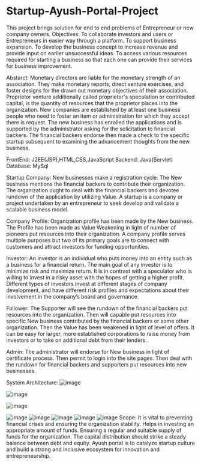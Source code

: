 # Startup-Ayush-Portal-Project
This project brings solution for end to end problems of Entrepreneur or new company owners.
Objectives:
To collaborate investors and users or Entrepreneurs in easier way through a platform.
To support business expansion.
To  develop  the  business  concept  to  increase  revenue and provide input on earlier unsuccessful ideas.
To  access  various  resources  required  for  starting  a business so that each one can provide their services for business improvement.


Abstarct:
Monetary directors are liable for the monetary strength of an  association.  They  make  monetary  reports,  direct venture  exercises,  and  foster  designs  for  the  drawn  out monetary   objectives   of   their   association.   Proprietor venture  additionally  called  proprietor's  speculation  or contributed  capital,  is  the  quantity  of  resources  that  the proprietor  places  into  the  organization.  New  companies are established by at least one business people who need to foster an item or administration for which they accept there  is  request.  The  new  business  has  enrolled  the applications  and  is supported  by  the administrator  asking  for the solicitation to financial backers. The financial backers endorse then made a check to the specific startup subsequent to examining the advancement thoughts from the new business.


FrontEnd: J2EE(JSP),HTML,CSS,JavaScript
Backend: Java(Servlet)
Database: MySql


Startup Company:
New businesses make a registration cycle.
The New business mentions the financial backers to contribute their organization.
The  organization  ought  to  deal  with  the  financial backers  and  devotee  rundown  of  the  application  by utilizing Value.
A  startup  is  a  company  or  project  undertaken  by  an entrepreneur to seek develop and validate a scalable business model.


Company Profile:
Organization  profile  has  been  made  by  the  New business.
The Profile has been made as Value Weakening in light of  number  of  pioneers  put  resources  into  their organization.
A company profile serves multiple purposes but two of its  primary  goals  are  to  connect  with  customers  and attract investors for funding opportunities.


Investor:
An  investor  is  an  individual  who  puts  money  into  an entity such as a business for a financial return.
The  main  goal  of  any  investor  is  to  minimize  risk  and maximize return.
It  is  in  contrast  with  a  speculator  who  is  willing  to invest  in  a  risky  asset  with  the  hopes  of  getting  a higher profit.
Different  types  of  investors  invest  at  different  stages of  company  development,  and  have  different  risk profiles  and  expectations  about  their  involvement  in the company’s board and governance.


Follower:
The	Supporter	will	see	the	rundown	of the financial backers put resources into the organization.
Then  will  capable  put  resources  into  specific  New business contributed by the financial backers or some other organization.
Then the Value has been weakened in light of level of offers.
It   can   be   easy   for   larger,   more   established corporations  to  raise  money  from  investors  or  to  take on additional debt from their lenders.


Admin:
The administrator will endorse for New business in light of certificate process.
Then permit to login into the site pages.
Then	deal	with	the	rundown	for	financial	backers	and supporters put resources into new businesses.


System Architecture:
![image](https://github.com/s-yogitha/Startup-Ayush-Portal-Project/assets/85732528/f593191a-bdf1-41e9-85f2-fd43537c3edf)

![image](https://github.com/s-yogitha/Startup-Ayush-Portal-Project/assets/85732528/c4a91176-b6ea-438b-a48e-7dabb7284823)

![image](https://github.com/s-yogitha/Startup-Ayush-Portal-Project/assets/85732528/9fdcfaef-5fb6-4fd0-93e6-2c8edb22fba2)

![image](https://github.com/s-yogitha/Startup-Ayush-Portal-Project/assets/85732528/ae219d74-e6fe-4241-ba32-1037631334b1)
![image](https://github.com/s-yogitha/Startup-Ayush-Portal-Project/assets/85732528/3c9eee8c-a752-4874-aece-263281c705c8)
![image](https://github.com/s-yogitha/Startup-Ayush-Portal-Project/assets/85732528/5664758d-8065-4965-97a3-8394dfb50cbc)
![image](https://github.com/s-yogitha/Startup-Ayush-Portal-Project/assets/85732528/05af68b3-2122-4cea-90b5-9ad56a6f0387)
![image](https://github.com/s-yogitha/Startup-Ayush-Portal-Project/assets/85732528/133e6fe5-8cd8-452c-8195-d8d1c2554936)
Scope:
It  is  vital  to  preventing  financial  crises  and  ensuring the organization stability.
Helps in investing an appropriate amount of funds.
Ensuring a regular and suitable supply of funds for the organization.
The capital distribution should strike a steady balance between debt and equity.
Ayush portal is to catalyze startup culture and build a strong  and  inclusive  ecosystem  for  innovation  and entrepreneurship.










